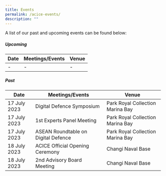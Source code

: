 ```yaml
---
title: Events
permalink: /acice-events/
description: ""
---
```

A list of our past and upcoming events can be found below:

##### Upcoming

| Date | Meetings/Events | Venue |
| -------- | -------- | -------- |
| -     | -    | -    |

##### Past
| Date | Meetings/Events | Venue |
| -------- | -------- | -------- |
|17 July 2023| Digital Defence Symposium | Park Royal Collection Marina Bay |
|17 July 2023| 1st Experts Panel Meeting | Park Royal Collection Marina Bay |
|17 July 2023| ASEAN Roundtable on Digital Defence | Park Royal Collection Marina Bay |
|18 July 2023| ACICE Official Opening Ceremony | Changi Naval Base |
|18 July 2023| 2nd Advisory Board Meeting | Changi Naval Base |